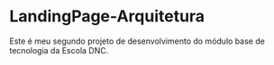 # LandingPage-Arquitetura
Este é meu segundo projeto de desenvolvimento do módulo base de tecnologia da Escola DNC.
